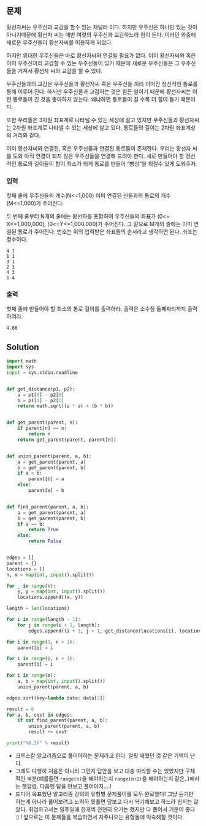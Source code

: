 ## 문제
황선자씨는 우주신과 교감을 할수 있는 채널러 이다. 하지만 우주신은 하나만 있는 것이 아니기때문에 황선자 씨는 매번 여럿의 우주신과 교감하느라 힘이 든다. 이러던 와중에 새로운 우주신들이 황선자씨를 이용하게 되었다.

하지만 위대한 우주신들은 바로 황선자씨와 연결될 필요가 없다. 이미 황선자씨와 혹은 이미 우주신끼리 교감할 수 있는 우주신들이 있기 때문에 새로운 우주신들은 그 우주신들을 거쳐서 황선자 씨와 교감을 할 수 있다.

우주신들과의 교감은 우주신들과 황선자씨 혹은 우주신들 끼리 이어진 정신적인 통로를 통해 이루어 진다. 하지만 우주신들과 교감하는 것은 힘든 일이기 때문에 황선자씨는 이런 통로들이 긴 것을  좋아하지 않는다. 왜냐하면 통로들이 길 수록 더 힘이 들기 때문이다.

또한 우리들은 3차원 좌표계로 나타낼 수 있는 세상에 살고 있지만 우주신들과 황선자씨는 2차원 좌표계로 나타낼 수 있는 세상에 살고 있다. 통로들의 길이는 2차원 좌표계상의 거리와 같다.

이미 황선자씨와 연결된, 혹은 우주신들과 연결된 통로들이 존재한다. 우리는 황선자 씨를 도와 아직 연결이 되지 않은 우주신들을 연결해 드려야 한다. 새로 만들어야 할 정신적인 통로의 길이들이 합이 최소가 되게 통로를 만들어 “빵상”을 외칠수 있게 도와주자.

### 입력
첫째 줄에 우주신들의 개수(N<=1,000) 이미 연결된 신들과의 통로의 개수(M<=1,000)가 주어진다.

두 번째 줄부터 N개의 줄에는 황선자를 포함하여 우주신들의 좌표가 (0<= X<=1,000,000), (0<=Y<=1,000,000)가 주어진다. 그 밑으로 M개의 줄에는 이미 연결된 통로가 주어진다. 번호는 위의 입력받은 좌표들의 순서라고 생각하면 된다. 좌표는 정수이다.
```
4 1
1 1
3 1
2 3
4 3
1 4
``` 

### 출력
첫째 줄에 만들어야 할 최소의 통로 길이를 출력하라. 출력은 소수점 둘째짜리까지 출력하여라.
```
4.00
```

## Solution
```python
import math
import sys
input = sys.stdin.readline


def get_distance(p1, p2):
    a = p1[0] - p2[0]
    b = p1[1] - p2[1]
    return math.sqrt((a * a) + (b * b))


def get_parent(parent, n):
    if parent[n] == n:
        return n
    return get_parent(parent, parent[n])


def union_parent(parent, a, b):
    a = get_parent(parent, a)
    b = get_parent(parent, b)
    if a < b:
        parent[b] = a
    else:
        parent[a] = b


def find_parent(parent, a, b):
    a = get_parent(parent, a)
    b = get_parent(parent, b)
    if a == b:
        return True
    else:
        return False


edges = []
parent = {}
locations = []
n, m = map(int, input().split())

for _ in range(n):
    x, y = map(int, input().split())
    locations.append((x, y))

length = len(locations)

for i in range(length - 1):
    for j in range(i + 1, length):
        edges.append((i + 1, j + 1, get_distance(locations[i], locations[j])))

for i in range(1, n + 1):
    parent[i] = i

for i in range(i, n + 1):
    parent[i] = i

for i in range(m):
    a, b = map(int, input().split())
    union_parent(parent, a, b)

edges.sort(key=lambda data: data[2])

result = 0
for a, b, cost in edges:
    if not find_parent(parent, a, b):
        union_parent(parent, a, b)
        result += cost

print("%0.2f" % result)
```
- 크루스칼 알고리즘으로 풀어야하는 문제라고 한다. 얼핏 배웠던 것 같은 기억이 난다.
- 그래도 다행히 처음은 아니라 그런지 답안을 보고 대충 따라할 수는 있었지만 구체적인 부분(예를들면 `range(n)`을 해야하는지 `range(n+1)`을 해야하는지 같은..)에서는 헷갈렸. 다음엔 답을 안보고 풀어야지....!
- 드디어 목표했던 알고리즘 강의의 유형별 문제풀이를 모두 완료했다! 그냥 듣기만 하는게 아니라 풀어보려고 노력하 못풀면 답보고 다시 복기해보고 하느라 쉽지는 않았다. 취업하고서는 일주일에 한개씩 천천히 오기는 했지만 다 풀어서 기분이 좋다 :) ! 앞으로는 이 문제들을 복습하면서 자주나오는 유형들에 익숙해질 것이다.